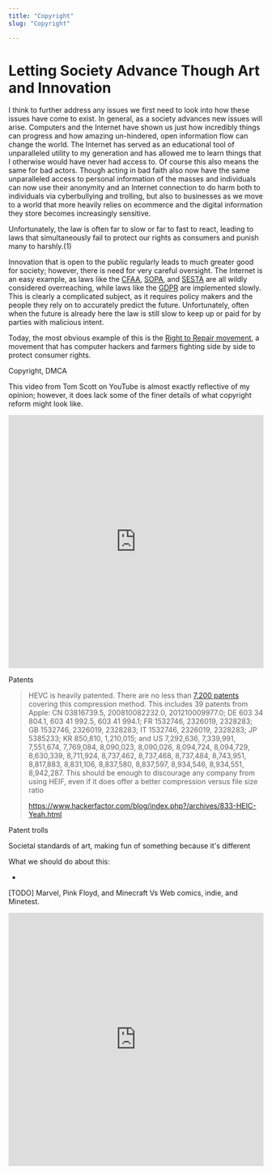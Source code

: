 ```yaml
---
title: "Copyright"
slug: "Copyright"

---
```


# Letting Society Advance Though Art and Innovation

I think to further address any issues we first need to look into how these issues have come to exist. In general, as a society advances new issues will arise. Computers and the Internet have shown us just how incredibly things can progress and how amazing un-hindered, open information flow can change the world. The Internet has served as an educational tool of unparalleled utility to my generation and has allowed me to learn things that I otherwise would have never had access to. Of course this also means the same for bad actors. Though acting in bad faith also now have the same unparalleled access to personal information of the masses and individuals can now use their anonymity and an Internet connection to do harm both to individuals via cyberbullying and trolling, but also to businesses as we move to a world that more heavily relies on ecommerce and the digital information they store becomes increasingly sensitive.

Unfortunately, the law is often far to slow or far to fast to react, leading to laws that simultaneously fail to protect our rights as consumers and punish many to harshly.<a class="ptr">(1)</a>

Innovation that is open to the public regularly leads to much greater good for society; however, there is need for very careful oversight. The Internet is an easy example, as laws like the [CFAA](https://en.wikipedia.org/wiki/Computer_Fraud_and_Abuse_Act), [SOPA](https://en.wikipedia.org/wiki/Stop_Online_Piracy_Act), and [SESTA](https://en.wikipedia.org/wiki/Stop_Enabling_Sex_Traffickers_Act) are all wildly considered overreaching, while laws like the [GDPR](https://en.wikipedia.org/wiki/General_Data_Protection_Regulation) are implemented slowly. This is clearly a complicated subject, as it requires policy makers and the people they rely on to accurately predict the future. Unfortunately, often when the future is already here the law is still slow to keep up or paid for by parties with malicious intent.

Today, the most obvious example of this is the [Right to Repair movement](https://en.wikipedia.org/wiki/Electronics_right_to_repair), a movement that has computer hackers and farmers fighting side by side to protect consumer rights. 

Copyright, DMCA

This video from Tom Scott on YouTube is almost exactly reflective of my opinion; however, it does lack some of the finer details of what copyright reform might look like.

<iframe width="100%" height="500" src="https://www.youtube.com/embed/1Jwo5qc78QU" frameborder="0" allow="accelerometer; autoplay; clipboard-write; encrypted-media; gyroscope; picture-in-picture" allowfullscreen></iframe>



Patents

> HEVC is heavily patented. There are no less than [7,200 patents](https://www.mpegla.com/programs/hevc/patent-list/) covering this compression method. This includes 39 patents from Apple: CN 03816739.5, 200810082232.0, 201210009977.0; DE 603 34 804.1, 603 41 992.5, 603 41 994.1; FR 1532746, 2326019, 2328283; GB 1532746, 2326019, 2328283; IT 1532746, 2326019, 2328283; JP 5385233; KR 850,810, 1,210,015; and US 7,292,636, 7,339,991, 7,551,674, 7,769,084, 8,090,023, 8,090,026, 8,094,724, 8,094,729, 8,630,339, 8,711,924, 8,737,462, 8,737,468, 8,737,484, 8,743,951, 8,817,883, 8,831,106, 8,837,580, 8,837,597, 8,934,546, 8,934,551, 8,942,287. This should be enough to discourage any company from using HEIF, even if it does offer a better compression versus file size ratio
>
> https://www.hackerfactor.com/blog/index.php?/archives/833-HEIC-Yeah.html

 Patent trolls

Societal standards of art, making fun of something because it's different

What we should do about this:

* 

[^3]: By 'slow' I'm primarily referring to the lack of or incompetence of consumer data protection law. [GDPR](https://en.wikipedia.org/wiki/General_Data_Protection_Regulation) is definitely a step in the right direction on this; however, that is both only for the EU and was implemented far too late. By 'fast' I had the [CFAA](https://en.wikipedia.org/wiki/Computer_Fraud_and_Abuse_Act) which is wildly considered to be both overreaching and to harsh. Simultaneously, we lack real oversight for consumers. This leads to the total BS situations like Americans saw with the Equifax breach a few years ago.

[TODO]
Marvel, Pink Floyd, and Minecraft Vs Web comics, indie, and Minetest.

<iframe width="100%" height="500" src="https://www.youtube.com/embed/tk862BbjWx4?list=WL" frameborder="0" allow="accelerometer; autoplay; clipboard-write; encrypted-media; gyroscope; picture-in-picture" allowfullscreen></iframe>

<ol hidden id="footnotes">
    <li>By 'slow' I'm primarily referring to the lack of or incompetence of consumer data protection law. <a href="https://en.wikipedia.org/wiki/General_Data_Protection_Regulation">GDPR</a> is definitely a step in the right direction on this; however, that is both only for the EU and was implemented far too late. By 'fast' I had the <a href="https://en.wikipedia.org/wiki/Computer_Fraud_and_Abuse_Act">CFAA</a> which is wildly considered to be both overreaching and to harsh. Simultaneously, we lack real oversight for consumers. This leads to the total BS situations like Americans saw with the Equifax breach a few years ago.</li>
</ol>

